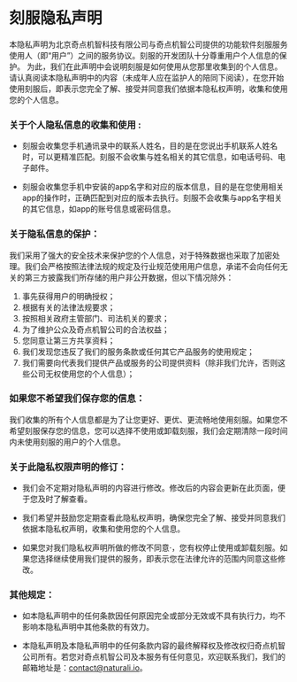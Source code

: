 # 刻服隐私声明

本隐私声明为北京奇点机智科技有限公司与奇点机智公司提供的功能软件刻服服务使用人（即“用户”）之间的服务协议。刻服的开发团队十分尊重用户个人信息的保护。 为此，我们在此声明中会说明刻服是如何使用从您那里收集到的个人信息。请认真阅读本隐私声明中的内容（未成年人应在监护人的陪同下阅读），在您开始使用刻服后，即表示您完全了解、接受并同意我们依据本隐私权声明，收集和使用您的个人信息。

### 关于个人隐私信息的收集和使用 :

* 刻服会收集您手机通讯录中的联系人姓名，目的是在您说出手机联系人姓名时，可以更精准匹配。刻服不会收集与姓名相关的其它信息，如电话号码、电子邮件。

* 刻服会收集您手机中安装的app名字和对应的版本信息，目的是在您使用相关app的操作时，正确匹配到对应的版本去执行。刻服不会收集与app名字相关的其它信息，如app的账号信息或密码信息。

### 关于隐私信息的保护：

我们采用了强大的安全技术来保护您的个人信息，对于特殊数据也采取了加密处理。我们会严格按照法律法规的规定及行业规范使用用户信息，承诺不会向任何无关的第三方披露我们所存储的用户非公开数据，但以下情况除外：

1. 事先获得用户的明确授权；
2. 根据有关的法律法规要求；
3. 按照相关政府主管部门、司法机关的要求；
4. 为了维护公众及奇点机智公司的合法权益；
5. 您同意让第三方共享资料；
6. 我们发现您违反了我们的服务条款或任何其它产品服务的使用规定；
7. 我们需要向代表我们提供产品或服务的公司提供资料（除非我们允许，否则这些公司无权使用您的个人信息）；

### 如果您不希望我们保存您的信息：

我们收集的所有个人信息都是为了让您更好、更优、更流畅地使用刻服。如果您不希望刻服保存您的信息，您可以选择不使用或卸载刻服，我们会定期清除一段时间内未使用刻服的用户的个人信息。

### 关于此隐私权限声明的修订：

* 我们会不定期对隐私声明的内容进行修改。修改后的内容会更新在此页面，便于您及时了解查看。

* 我们希望并鼓励您定期查看此隐私权声明，确保您完全了解、接受并同意我们依据本隐私权声明，收集和使用您的个人信息。

* 如果您对我们隐私权声明所做的修改不同意·，您有权停止使用或卸载刻服。如果您选择继续使用我们提供的服务，即表示您在法律允许的范围内同意这些修改。

### 其他规定：

* 如本隐私声明中的任何条款因任何原因完全或部分无效或不具有执行力，均不影响本隐私声明中其他条款的有效力。

* 本隐私声明及本隐私声明中的任何条款内容的最终解释权及修改权归奇点机智公司所有。若您对奇点机智公司及本服务有任何意见，欢迎联系我们，我们的邮箱地址是：<contact@naturali.io>。


